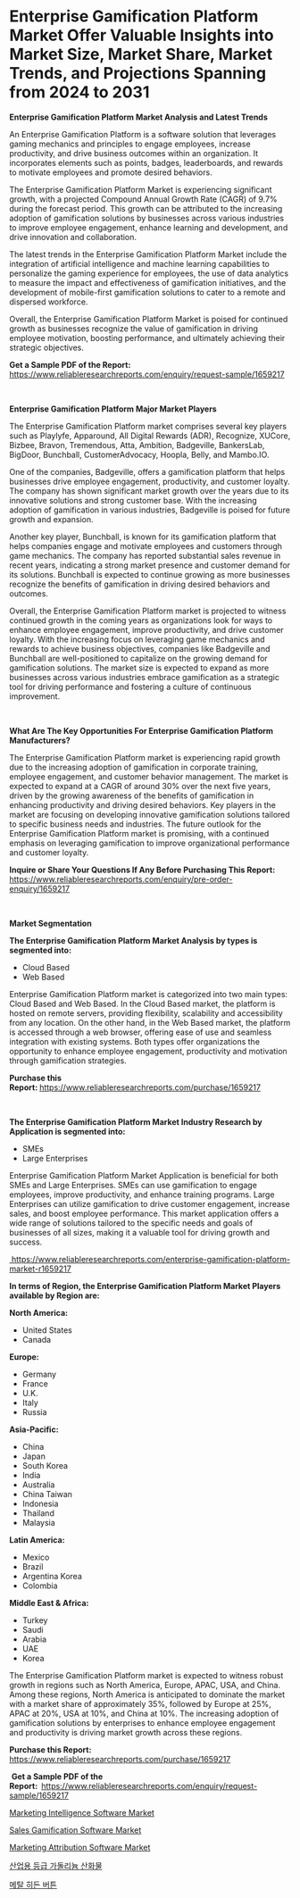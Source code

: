 <p><h1>Enterprise Gamification Platform Market Offer Valuable Insights into Market Size, Market Share, Market Trends, and Projections Spanning from 2024 to 2031</h1></p><p><strong>Enterprise Gamification Platform Market Analysis and Latest Trends</strong></p>
<p><p>An Enterprise Gamification Platform is a software solution that leverages gaming mechanics and principles to engage employees, increase productivity, and drive business outcomes within an organization. It incorporates elements such as points, badges, leaderboards, and rewards to motivate employees and promote desired behaviors.</p><p>The Enterprise Gamification Platform Market is experiencing significant growth, with a projected Compound Annual Growth Rate (CAGR) of 9.7% during the forecast period. This growth can be attributed to the increasing adoption of gamification solutions by businesses across various industries to improve employee engagement, enhance learning and development, and drive innovation and collaboration.</p><p>The latest trends in the Enterprise Gamification Platform Market include the integration of artificial intelligence and machine learning capabilities to personalize the gaming experience for employees, the use of data analytics to measure the impact and effectiveness of gamification initiatives, and the development of mobile-first gamification solutions to cater to a remote and dispersed workforce.</p><p>Overall, the Enterprise Gamification Platform Market is poised for continued growth as businesses recognize the value of gamification in driving employee motivation, boosting performance, and ultimately achieving their strategic objectives.</p></p>
<p><strong>Get a Sample PDF of the Report:&nbsp;</strong> <a href="https://www.reliableresearchreports.com/enquiry/request-sample/1659217">https://www.reliableresearchreports.com/enquiry/request-sample/1659217</a></p>
<p>&nbsp;</p>
<p><strong>Enterprise Gamification Platform Major Market Players</strong></p>
<p><p>The Enterprise Gamification Platform market comprises several key players such as Playlyfe, Apparound, All Digital Rewards (ADR), Recognize, XUCore, Bizbee, Bravon, Tremendous, Atta, Ambition, Badgeville, BankersLab, BigDoor, Bunchball, CustomerAdvocacy, Hoopla, Belly, and Mambo.IO. </p><p>One of the companies, Badgeville, offers a gamification platform that helps businesses drive employee engagement, productivity, and customer loyalty. The company has shown significant market growth over the years due to its innovative solutions and strong customer base. With the increasing adoption of gamification in various industries, Badgeville is poised for future growth and expansion.</p><p>Another key player, Bunchball, is known for its gamification platform that helps companies engage and motivate employees and customers through game mechanics. The company has reported substantial sales revenue in recent years, indicating a strong market presence and customer demand for its solutions. Bunchball is expected to continue growing as more businesses recognize the benefits of gamification in driving desired behaviors and outcomes.</p><p>Overall, the Enterprise Gamification Platform market is projected to witness continued growth in the coming years as organizations look for ways to enhance employee engagement, improve productivity, and drive customer loyalty. With the increasing focus on leveraging game mechanics and rewards to achieve business objectives, companies like Badgeville and Bunchball are well-positioned to capitalize on the growing demand for gamification solutions. The market size is expected to expand as more businesses across various industries embrace gamification as a strategic tool for driving performance and fostering a culture of continuous improvement.</p></p>
<p>&nbsp;</p>
<p><strong>What Are The Key Opportunities For Enterprise Gamification Platform Manufacturers?</strong></p>
<p><p>The Enterprise Gamification Platform market is experiencing rapid growth due to the increasing adoption of gamification in corporate training, employee engagement, and customer behavior management. The market is expected to expand at a CAGR of around 30% over the next five years, driven by the growing awareness of the benefits of gamification in enhancing productivity and driving desired behaviors. Key players in the market are focusing on developing innovative gamification solutions tailored to specific business needs and industries. The future outlook for the Enterprise Gamification Platform market is promising, with a continued emphasis on leveraging gamification to improve organizational performance and customer loyalty.</p></p>
<p><strong>Inquire or Share Your Questions If Any Before Purchasing This Report:</strong> <a href="https://www.reliableresearchreports.com/enquiry/pre-order-enquiry/1659217">https://www.reliableresearchreports.com/enquiry/pre-order-enquiry/1659217</a></p>
<p>&nbsp;</p>
<p><strong>Market Segmentation</strong></p>
<p><strong>The Enterprise Gamification Platform Market Analysis by types is segmented into:</strong></p>
<p><ul><li>Cloud Based</li><li>Web Based</li></ul></p>
<p><p>Enterprise Gamification Platform market is categorized into two main types: Cloud Based and Web Based. In the Cloud Based market, the platform is hosted on remote servers, providing flexibility, scalability and accessibility from any location. On the other hand, in the Web Based market, the platform is accessed through a web browser, offering ease of use and seamless integration with existing systems. Both types offer organizations the opportunity to enhance employee engagement, productivity and motivation through gamification strategies.</p></p>
<p><strong>Purchase this Report:&nbsp;</strong><a href="https://www.reliableresearchreports.com/purchase/1659217">https://www.reliableresearchreports.com/purchase/1659217</a></p>
<p>&nbsp;</p>
<p><strong>The Enterprise Gamification Platform Market Industry Research by Application is segmented into:</strong></p>
<p><ul><li>SMEs</li><li>Large Enterprises</li></ul></p>
<p><p>Enterprise Gamification Platform Market Application is beneficial for both SMEs and Large Enterprises. SMEs can use gamification to engage employees, improve productivity, and enhance training programs. Large Enterprises can utilize gamification to drive customer engagement, increase sales, and boost employee performance. This market application offers a wide range of solutions tailored to the specific needs and goals of businesses of all sizes, making it a valuable tool for driving growth and success.</p></p>
<p><a href="https://www.reliableresearchreports.com/enterprise-gamification-platform-market-r1659217">&nbsp;https://www.reliableresearchreports.com/enterprise-gamification-platform-market-r1659217</a></p>
<p><strong>In terms of Region, the Enterprise Gamification Platform Market Players available by Region are:</strong></p>
<p>
    <p> <strong> North America: </strong>
        <ul>
            <li>United States</li>
            <li>Canada</li>
        </ul>
        </p> 
    <p> <strong> Europe: </strong>
        <ul>
            <li>Germany</li>
            <li>France</li>
            <li>U.K.</li>
            <li>Italy</li>
            <li>Russia</li>
        </ul>
        </p> 
    <p> <strong> Asia-Pacific: </strong>
        <ul>
            <li>China</li>
            <li>Japan</li>
            <li>South Korea</li>
            <li>India</li>
            <li>Australia</li>
            <li>China Taiwan</li>
            <li>Indonesia</li>
            <li>Thailand</li>
            <li>Malaysia</li>
        </ul>
        </p> 
    <p> <strong> Latin America: </strong>
        <ul>
            <li>Mexico</li>
            <li>Brazil</li>
            <li>Argentina Korea</li>
            <li>Colombia</li>
        </ul>
        </p> 
    <p> <strong> Middle East & Africa: </strong>
        <ul>
            <li>Turkey</li>
            <li>Saudi</li>
            <li>Arabia</li>
            <li>UAE</li>
            <li>Korea</li>
        </ul>
    </p>
    </p>
<p><p>The Enterprise Gamification Platform market is expected to witness robust growth in regions such as North America, Europe, APAC, USA, and China. Among these regions, North America is anticipated to dominate the market with a market share of approximately 35%, followed by Europe at 25%, APAC at 20%, USA at 10%, and China at 10%. The increasing adoption of gamification solutions by enterprises to enhance employee engagement and productivity is driving market growth across these regions.</p></p>
<p><strong>Purchase this Report: </strong><a href="https://www.reliableresearchreports.com/purchase/1659217">https://www.reliableresearchreports.com/purchase/1659217</a></p>
<p>&nbsp;<strong>Get a Sample PDF of the Report:&nbsp;&nbsp;</strong><a href="https://www.reliableresearchreports.com/enquiry/request-sample/1659217">https://www.reliableresearchreports.com/enquiry/request-sample/1659217</a></p>
<p><strong></strong></p>
<p><p><a href="https://github.com/dx0328/Market-Research-Report-List-4/blob/main/marketing-intelligence-software-market.md">Marketing Intelligence Software Market</a></p><p><a href="https://github.com/juancolorado15/Market-Research-Report-List-4/blob/main/sales-gamification-software-market.md">Sales Gamification Software Market</a></p><p><a href="https://github.com/Glendatilghmankmgz0rbhwpy/Market-Research-Report-List-4/blob/main/marketing-attribution-software-market.md">Marketing Attribution Software Market</a></p><p><a href="https://github.com/vsckjg50460/Market-Research-Report-List-4/blob/main/840730685783.md">산업용 등급 가돌리늄 산화물</a></p><p><a href="https://github.com/akzkkws047661437/Market-Research-Report-List-4/blob/main/143963685782.md">메탈 히든 버튼</a></p></p>